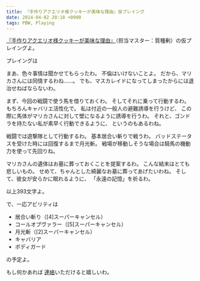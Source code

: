 ```yaml
---
title: 『手作りアクエリオ様クッキーが美味な理由』仮プレイング
date: 2014-04-02 20:18 +0900
tags: PBW, Playing
---
```


[『手作りアクエリオ様クッキーが美味な理由』](http://t-walker.jp/eb/adventure/op.cgi?sceid=17402)（担当マスター：質種剰）の仮プレイングよ。

プレイングは

まあ、色々事情は聞かせてもらったわ。
不倫はいけないことよ。
だから、マリカさんには同情するわね……。
でも、マスカレイドになってしまったからには退治せねばならないわ。

まず、今回の戦闘で使う馬を借りておくわ。
そしてそれに乗って行動するわ。もちろんキャバリエ活性化で。
私は付近の一般人の避難誘導を行うけど、
この際に馬体がマリカさんに対して壁になるように誘導を行うわ。
それと、ゴンドラを持たない私が素早く行動できるように、
というのもあるわね。

戦闘では遊撃隊として行動するわ。
基本居合い斬りで戦うわ。
バッドステータスを受けた時には回復するまで月光斬。
戦場が移動しそうな場合は騎馬の機動力を使って先回りね。

マリカさんの遺体はお墓に葬っておくことを提案するわ。
こんな結末はとても悲しいもの。
せめて、ちゃんとした綺麗なお墓に葬ってあげたいわね。
そして、彼女が安らかに眠れるように、
「永遠の記憶」を祈るわ。

以上393文字よ。



で、一応アビリティは

* 居合い斬り（\[4\]スーパーキャンセル）
* コールオブヴァラー（\[5\]スーパーキャンセル）
* 月光斬（\[2\]スーパーキャンセル）
* キャバリア
* ボディガード

の予定よ。

もし何かあれば
[連絡](http://t-walker.jp/eb/status/letter.cgi?chrid=c28515)いただけると嬉しいわ。
